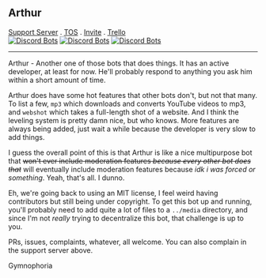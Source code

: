## Arthur

[Support Server](https://discord.gg/HW7KYG9) . [TOS](http://bit.ly/ArthurTOS) . [Invite](https://discordapp.com/oauth2/authorize?client_id=329085343800229889&permissions=34683526&scope=bot) . [Trello](https://trello.com/b/wt7ptHpC/arthur)  
[![Discord Bots](https://discordbots.org/api/widget/status/329085343800229889.svg)](https://discordbots.org/bot/329085343800229889) [![Discord Bots](https://discordbots.org/api/widget/servers/329085343800229889.svg)](https://discordbots.org/bot/329085343800229889) [![Discord Bots](https://discordbots.org/api/widget/upvotes/329085343800229889.svg)](https://discordbots.org/bot/329085343800229889)

---

Arthur - Another one of those bots that does things. It has an active developer, at least for now. He'll probably respond to anything you ask him within a short amount of time.

Arthur does have some hot features that other bots don't, but not that many. To list a few, `mp3` which downloads and converts YouTube videos to mp3, and `webshot` which takes a full-length shot of a website. And I think the leveling system is pretty damn nice, but who knows. More features are always being added, just wait a while because the developer is very slow to add things.

I guess the overall point of this is that Arthur is like a nice multipurpose bot that ~~won't ever include moderation features *because every other bot does that*~~ will eventually include moderation features because *idk i was forced or something*. Yeah, that's all. I dunno.

Eh, we're going back to using an MIT license, I feel weird having contributors but still being under copyright. To get this bot up and running, you'll probably need to add quite a lot of files to a `../media` directory, and since I'm not *really* trying to decentralize this bot, that challenge is up to you.

PRs, issues, complaints, whatever, all welcome. You can also complain in the support server above.

Gymnophoria
